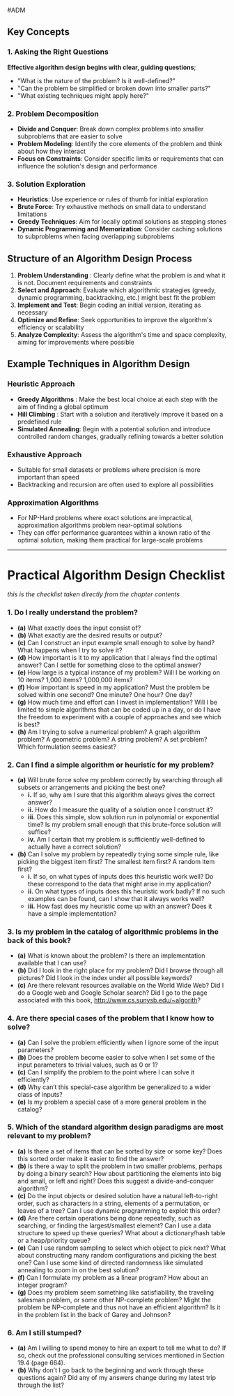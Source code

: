 #ADM 
## Key Concepts

### 1. Asking the Right Questions

**Effective algorithm design begins with clear, guiding questions**;

- "What is the nature of the problem? Is it well-defined?"
- "Can the problem be simplified or broken down into smaller parts?"
- "What existing techniques might apply here?"

### 2. Problem Decomposition

- **Divide and Conquer**: Break down complex problems into smaller subproblems that are easier to solve
- **Problem Modeling**: Identify the core elements of the problem and think about how they interact
- **Focus on Constraints**: Consider specific limits or requirements that can influence the solution's design and performance

### 3. Solution Exploration

- **Heuristics**: Use experience or rules of thumb for initial exploration
- **Brute Force**: Try exhaustive methods on small data to understand limitations
- **Greedy Techniques**: Aim for locally optimal solutions as stepping stones
- **Dynamic Programming and Memorization**: Consider caching solutions to subproblems when facing overlapping subproblems

## Structure of an Algorithm Design Process

1. **Problem Understanding** : Clearly define what the problem is and what it is not. Document requirements and constraints
2. **Select and Approach**: Evaluate which algorithmic strategies (greedy, dynamic programming, backtracking, etc.) might best fit the problem
3. **Implement and Test**: Begin coding an initial version, iterating as necessary
4. **Optimize and Refine**: Seek opportunities to improve the algorithm's efficiency or scalability
5. **Analyze Complexity**: Assess the algorithm's time and space complexity, aiming for improvements where possible

## Example Techniques in Algorithm Design

### Heuristic Approach

- **Greedy Algorithms** : Make the best local choice at each step with the aim of finding a global optimum
- **Hill Climbing** : Start with a solution and iteratively improve it based on a predefined rule
- **Simulated Annealing**: Begin with a potential solution and introduce controlled random changes, gradually refining towards a better solution

### Exhaustive Approach

- Suitable for small datasets or problems where precision is more important than speed
- Backtracking and recursion are often used to explore all possibilities

### Approximation Algorithms

- For NP-Hard problems where exact solutions are impractical, approximation algorithms problem near-optimal solutions
- They can offer performance guarantees within a known ratio of the optimal solution, making them practical for large-scale problems

---

# Practical Algorithm Design Checklist

*this is the checklist taken directly from the chapter contents*

### 1. Do I really understand the problem?
   - **(a)** What exactly does the input consist of?
   - **(b)** What exactly are the desired results or output?
   - **(c)** Can I construct an input example small enough to solve by hand? What happens when I try to solve it?
   - **(d)** How important is it to my application that I always find the optimal answer? Can I settle for something close to the optimal answer?
   - **(e)** How large is a typical instance of my problem? Will I be working on 10 items? 1,000 items? 1,000,000 items?
   - **(f)** How important is speed in my application? Must the problem be solved within one second? One minute? One hour? One day?
   - **(g)** How much time and effort can I invest in implementation? Will I be limited to simple algorithms that can be coded up in a day, or do I have the freedom to experiment with a couple of approaches and see which is best?
   - **(h)** Am I trying to solve a numerical problem? A graph algorithm problem? A geometric problem? A string problem? A set problem? Which formulation seems easiest?

### 2. Can I find a simple algorithm or heuristic for my problem?
   - **(a)** Will brute force solve my problem correctly by searching through all subsets or arrangements and picking the best one?
      - **i.** If so, why am I sure that this algorithm always gives the correct answer?
      - **ii.** How do I measure the quality of a solution once I construct it?
      - **iii.** Does this simple, slow solution run in polynomial or exponential time? Is my problem small enough that this brute-force solution will suffice?
      - **iv.** Am I certain that my problem is sufficiently well-defined to actually have a correct solution?
   - **(b)** Can I solve my problem by repeatedly trying some simple rule, like picking the biggest item first? The smallest item first? A random item first?
      - **i.** If so, on what types of inputs does this heuristic work well? Do these correspond to the data that might arise in my application?
      - **ii.** On what types of inputs does this heuristic work badly? If no such examples can be found, can I show that it always works well?
      - **iii.** How fast does my heuristic come up with an answer? Does it have a simple implementation?

### 3. Is my problem in the catalog of algorithmic problems in the back of this book?
   - **(a)** What is known about the problem? Is there an implementation available that I can use?
   - **(b)** Did I look in the right place for my problem? Did I browse through all pictures? Did I look in the index under all possible keywords?
   - **(c)** Are there relevant resources available on the World Wide Web? Did I do a Google web and Google Scholar search? Did I go to the page associated with this book, http://www.cs.sunysb.edu/~algorith?

### 4. Are there special cases of the problem that I know how to solve?
   - **(a)** Can I solve the problem efficiently when I ignore some of the input parameters?
   - **(b)** Does the problem become easier to solve when I set some of the input parameters to trivial values, such as 0 or 1?
   - **(c)** Can I simplify the problem to the point where I can solve it efficiently?
   - **(d)** Why can’t this special-case algorithm be generalized to a wider class of inputs?
   - **(e)** Is my problem a special case of a more general problem in the catalog?

### 5. Which of the standard algorithm design paradigms are most relevant to my problem?
   - **(a)** Is there a set of items that can be sorted by size or some key? Does this sorted order make it easier to find the answer?
   - **(b)** Is there a way to split the problem in two smaller problems, perhaps by doing a binary search? How about partitioning the elements into big and small, or left and right? Does this suggest a divide-and-conquer algorithm?
   - **(c)** Do the input objects or desired solution have a natural left-to-right order, such as characters in a string, elements of a permutation, or leaves of a tree? Can I use dynamic programming to exploit this order?
   - **(d)** Are there certain operations being done repeatedly, such as searching, or finding the largest/smallest element? Can I use a data structure to speed up these queries? What about a dictionary/hash table or a heap/priority queue?
   - **(e)** Can I use random sampling to select which object to pick next? What about constructing many random configurations and picking the best one? Can I use some kind of directed randomness like simulated annealing to zoom in on the best solution?
   - **(f)** Can I formulate my problem as a linear program? How about an integer program?
   - **(g)** Does my problem seem something like satisfiability, the traveling salesman problem, or some other NP-complete problem? Might the problem be NP-complete and thus not have an efficient algorithm? Is it in the problem list in the back of Garey and Johnson?

### 6. Am I still stumped?
   - **(a)** Am I willing to spend money to hire an expert to tell me what to do? If so, check out the professional consulting services mentioned in Section 19.4 (page 664).
   - **(b)** Why don’t I go back to the beginning and work through these questions again? Did any of my answers change during my latest trip through the list?
